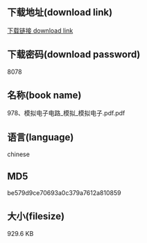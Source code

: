 ## 下载地址(download link)
[下载链接 download link](https://voluble-croquembouche-d321dc.netlify.app/?s=978%E3%80%81%E6%A8%A1%E6%8B%9F%E7%94%B5%E5%AD%90%E7%94%B5%E8%B7%AF_%E6%A8%A1%E6%8B%9F_%E6%A8%A1%E6%8B%9F%E7%94%B5%E5%AD%90.pdf)

## 下载密码(download password)
8078

## 名称(book name)
978、模拟电子电路_模拟_模拟电子.pdf.pdf

## 语言(language)
chinese

## MD5
be579d9ce70693a0c379a7612a810859

## 大小(filesize)
929.6 KB
